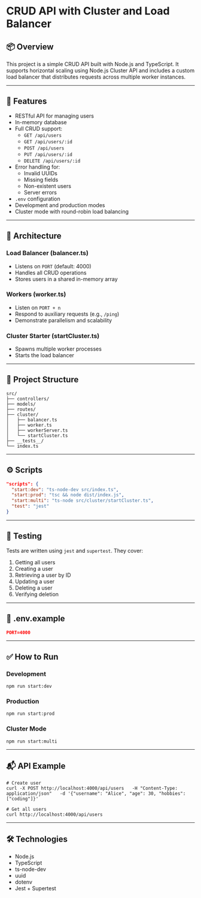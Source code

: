 # CRUD API with Cluster and Load Balancer

## 📦 Overview

This project is a simple CRUD API built with Node.js and TypeScript. It supports horizontal scaling using Node.js Cluster API and includes a custom load balancer that distributes requests across multiple worker instances.

---

## 🚀 Features

- RESTful API for managing users
- In-memory database
- Full CRUD support:
    - `GET /api/users`
    - `GET /api/users/:id`
    - `POST /api/users`
    - `PUT /api/users/:id`
    - `DELETE /api/users/:id`
- Error handling for:
    - Invalid UUIDs
    - Missing fields
    - Non-existent users
    - Server errors
- `.env` configuration
- Development and production modes
- Cluster mode with round-robin load balancing

---

## 🧠 Architecture

### Load Balancer (balancer.ts)

- Listens on `PORT` (default: 4000)
- Handles all CRUD operations
- Stores users in a shared in-memory array

### Workers (worker.ts)

- Listen on `PORT + n`
- Respond to auxiliary requests (e.g., `/ping`)
- Demonstrate parallelism and scalability

### Cluster Starter (startCluster.ts)

- Spawns multiple worker processes
- Starts the load balancer

---

## 📁 Project Structure

```Shell
src/
├── controllers/
├── models/
├── routes/
├── cluster/
│   ├── balancer.ts
│   ├── worker.ts
│   ├── workerServer.ts
│   └── startCluster.ts
├── __tests__/
└── index.ts
```

---

## ⚙️ Scripts

```Json
"scripts": {
  "start:dev": "ts-node-dev src/index.ts",
  "start:prod": "tsc && node dist/index.js",
  "start:multi": "ts-node src/cluster/startCluster.ts",
  "test": "jest"
}
```

---

## 🧪 Testing

Tests are written using `jest` and `supertest`. They cover:

1. Getting all users
2. Creating a user
3. Retrieving a user by ID
4. Updating a user
5. Deleting a user
6. Verifying deletion

---

## 📄 .env.example

```Json
PORT=4000
```

---

## ✅ How to Run

### Development

```Shell
npm run start:dev
```

### Production

```Shell
npm run start:prod
```

### Cluster Mode

```Shell
npm run start:multi
```

---

## 📬 API Example

```Shell
# Create user
curl -X POST http://localhost:4000/api/users   -H "Content-Type: application/json"   -d '{"username": "Alice", "age": 30, "hobbies": ["coding"]}'

# Get all users
curl http://localhost:4000/api/users
```

---

## 🛠️ Technologies

- Node.js
- TypeScript
- ts-node-dev
- uuid
- dotenv
- Jest + Supertest